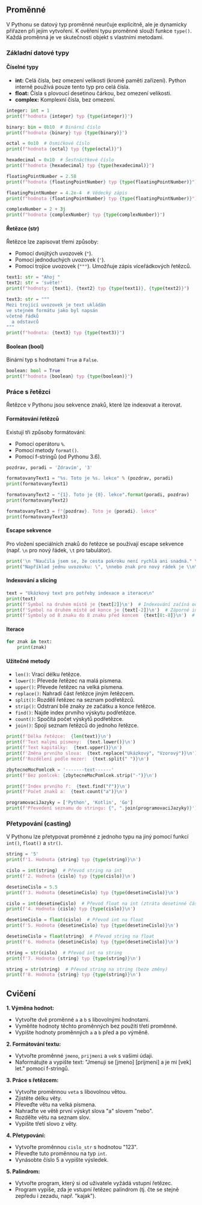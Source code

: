 ## Proměnné

V Pythonu se datový typ proměnné neurčuje explicitně, ale je dynamicky přiřazen při jejím vytvoření. K ověření typu proměnné slouží funkce `type()`. Každá proměnná je ve skutečnosti objekt s vlastními metodami.

### Základní datové typy

#### Číselné typy

* **int:** Celá čísla, bez omezení velikosti (kromě paměti zařízení). Python interně používá pouze tento typ pro celá čísla.
* **float:** Čísla s plovoucí desetinou čárkou, bez omezení velikosti.
* **complex:** Komplexní čísla, bez omezení.

```python
integer: int = 1
print(f"hodnota {integer} typ {type(integer)}")

binary: bin = 0b10  # Binární číslo
print(f"hodnota {binary} typ {type(binary)}")

octal = 0o10  # Osmičkové číslo
print(f"hodnota {octal} typ {type(octal)}")

hexadecimal = 0x10  # Šestnáctkové číslo
print(f"hodnota {hexadecimal} typ {type(hexadecimal)}")

floatingPointNumber = 2.58
print(f"hodnota {floatingPointNumber} typ {type(floatingPointNumber)}")

floatingPointNumber = 4.2e-4  # Vědecký zápis
print(f"hodnota {floatingPointNumber} typ {type(floatingPointNumber)}")

complexNumber = 2 + 3j
print(f"hodnota {complexNumber} typ {type(complexNumber)}")
```

#### Řetězce (str)

Řetězce lze zapisovat třemi způsoby:

* Pomocí dvojitých uvozovek (`"`).
* Pomocí jednoduchých uvozovek (`'`).
* Pomocí trojice uvozovek (`"""`). Umožňuje zápis víceřádkových řetězců.

```python
text1: str = "Ahoj "
text2: str = 'světe!'
print(f"hodnoty: {text1}, {text2} typ {type(text1)}, {type(text2)}")

text3: str = """
Mezi trojící uvozovek je text ukládán
ve stejném formátu jako byl napsán
včetně řádků 
  a odstavců
"""
print(f"hodnota: {text3} typ {type(text3)}")
```

#### Boolean (bool)

Binární typ s hodnotami `True` a `False`.

```python
boolean: bool = True
print(f"hodnota {boolean} typ {type(boolean)}")
```

### Práce s řetězci

Řetězce v Pythonu jsou sekvence znaků, které lze indexovat a iterovat.

#### Formátování řetězců

Existují tři způsoby formátování:

* Pomocí operátoru `%`.
* Pomocí metody `format()`.
* Pomocí f-stringů (od Pythonu 3.6).

```python
pozdrav, poradi = 'Zdravím', '3'

formatovanyText1 = "%s. Toto je %s. lekce" % (pozdrav, poradi)
print(formatovanyText1)

formatovanyText2 = "{1}. Toto je {0}. lekce".format(poradi, pozdrav)
print(formatovanyText2)

formatovanyText3 = f"{pozdrav}. Toto je {poradi}. lekce"
print(formatovanyText3)
```

#### Escape sekvence

Pro vložení speciálních znaků do řetězce se používají escape sekvence (např. `\n` pro nový řádek, `\t` pro tabulátor).

```python
print('\n "Naučila jsem se, že cesta pokroku není rychlá ani snadná." \n \t— Marie Curie-Skłodowská\n')
print("Například jednu uvozovku: \", \nnebo znak pro nový rádek je \\n\n")
```

#### Indexování a slicing

```python
text = "Ukázkový text pro potřeby indexace a iterace\n"
print(text)
print(f'Symbol na druhém místě je {text[2]}\n')  # Indexování začíná od 0
print(f'Symbol na druhém místě od konce je {text[-2]}\n')  # Záporné indexování
print(f'Symboly od 8 znaku do 8 znaku před koncem  {text[8:-8]}\n')  # Slicing
```

#### Iterace

```python
for znak in text:
    print(znak)
```

#### Užitečné metody

* `len()`: Vrací délku řetězce.
* `lower()`: Převede řetězec na malá písmena.
* `upper()`: Převede řetězec na velká písmena.
* `replace()`: Nahradí část řetězce jiným řetězcem.
* `split()`: Rozdělí řetězec na seznam podřetězců.
* `strip()`: Odstraní bílé znaky ze začátku a konce řetězce.
* `find()`: Najde index prvního výskytu podřetězce.
* `count()`: Spočítá počet výskytů podřetězce.
* `join()`: Spojí seznam řetězců do jednoho řetězce.

```python
print(f'Délka řetězce:  {len(text)}\n')
print(f'Text malými písmeny:  {text.lower()}\n')
print(f'Text kapitálky:  {text.upper()}\n')
print(f'Změna prvního slova:  {text.replace("Ukázkový", "Vzorový")}\n')
print(f'Rozdělení podle mezer:  {text.split(" ")}\n')

zbytecneMocPomlcek = '-------text------'
print(f'Bez pomlcek: {zbytecneMocPomlcek.strip("-")}\n')

print(f'Index prvního ř:  {text.find("ř")}\n')
print(f'Počet znaků a:  {text.count("a")}\n')

programovaciJazyky = ['Python', 'Kotlin', 'Go']
print(f'Převedení seznamu do stringu: {", ".join(programovaciJazyky)}')
```

### Přetypování (casting)

V Pythonu lze přetypovat proměnné z jednoho typu na jiný pomocí funkcí `int()`, `float()` a `str()`.

```python
string = '5'
print(f'1. Hodnota {string} typ {type(string)}\n')

cislo = int(string)  # Převod string na int
print(f'2. Hodnota {cislo} typ {type(cislo)}\n')

desetineCislo = 5.5
print(f'3. Hodnota {desetineCislo} typ {type(desetineCislo)}\n')

cislo = int(desetineCislo)  # Převod float na int (ztráta desetinné části)
print(f'4. Hodnota {cislo} typ {type(cislo)}\n')

desetineCislo = float(cislo)  # Převod int na float
print(f'5. Hodnota {desetineCislo} typ {type(desetineCislo)}\n')

desetineCislo = float(string)  # Převod string na float
print(f'6. Hodnota {desetineCislo} typ {type(desetineCislo)}\n')

string = str(cislo)  # Převod int na string
print(f'7. Hodnota {string} typ {type(string)}\n')

string = str(string)  # Převod string na string (beze změny)
print(f'8. Hodnota {string} typ {type(string)}\n')
```
## Cvičení

**1. Výměna hodnot:**

* Vytvořte dvě proměnné `a` a `b` s libovolnými hodnotami.
* Vyměňte hodnoty těchto proměnných bez použití třetí proměnné.
* Vypište hodnoty proměnných `a` a `b` před a po výměně.

**2. Formátování textu:**

* Vytvořte proměnné `jmeno`, `prijmeni` a `vek` s vašimi údaji.
* Naformátujte a vypište text: "Jmenuji se [jmeno] [prijmeni] a je mi [vek] let." pomocí f-stringů.

**3. Práce s řetězcem:**

* Vytvořte proměnnou `veta` s libovolnou větou.
* Zjistěte délku věty.
* Převeďte větu na velká písmena.
* Nahraďte ve větě první výskyt slova "a" slovem "nebo".
* Rozdělte větu na seznam slov.
* Vypište třetí slovo z věty.

**4. Přetypování:**

* Vytvořte proměnnou `cislo_str` s hodnotou "123".
* Převeďte tuto proměnnou na typ `int`.
* Vynásobte číslo 5 a vypište výsledek.

**5. Palindrom:**

* Vytvořte program, který si od uživatele vyžádá vstupní řetězec.
* Program vypíše, zda je vstupní řetězec palindrom (tj. čte se stejně zepředu i zezadu, např. "kajak").

